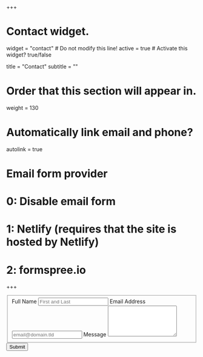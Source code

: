 +++
# Contact widget.
widget = "contact"  # Do not modify this line!
active = true  # Activate this widget? true/false

title = "Contact"
subtitle = ""

# Order that this section will appear in.
weight = 130

# Automatically link email and phone?
autolink = true

# Email form provider
#   0: Disable email form
#   1: Netlify (requires that the site is hosted by Netlify)
#   2: formspree.io

+++
<form id="fs-frm" name="simple-contact-form" accept-charset="utf-8" 
action="https://formspree.io/f/xvolwldk" method="post">
  <fieldset id="fs-frm-inputs">
    <label for="full-name">Full Name</label>
    <input type="text" name="name" id="full-name" placeholder="First and Last" required="">
    <label for="email-address">Email Address</label>
    <input type="email" name="_replyto" id="email-address" placeholder="email@domain.tld" required="">
    <label for="message">Message</label>
    <textarea rows="5" name="message" id="message" placeholder="" required=""></textarea>
    <input type="hidden" name="_subject" id="email-subject" value="Contact Form Submission">
  </fieldset>
  <input type="submit" value="Submit">
</form>

